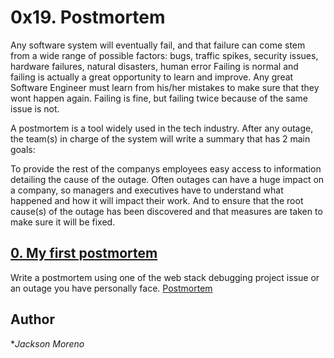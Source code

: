 # 0x19. Postmortem
Any software system will eventually fail, and that failure can come stem from a wide range of possible factors: bugs, traffic spikes, security issues, hardware failures, natural disasters, human error Failing is normal and failing is actually a great opportunity to learn and improve. Any great Software Engineer must learn from his/her mistakes to make sure that they wont happen again. Failing is fine, but failing twice because of the same issue is not.

A postmortem is a tool widely used in the tech industry. After any outage, the team(s) in charge of the system will write a summary that has 2 main goals:

To provide the rest of the companys employees easy access to information detailing the cause of the outage. Often outages can have a huge impact on a company, so managers and executives have to understand what happened and how it will impact their work.
And to ensure that the root cause(s) of the outage has been discovered and that measures are taken to make sure it will be fixed.


## [0. My first postmortem](https://medium.com/@1227/post-mortem-36e96907b5b2)
Write a postmortem using one of the web stack debugging project issue or an outage you have personally face.
[Postmortem](https://medium.com/@1227/post-mortem-36e96907b5b2)

## Author
**_Jackson Moreno_*
